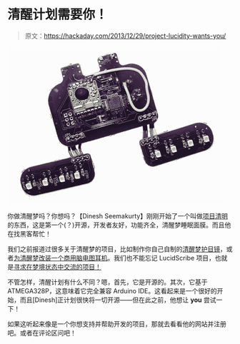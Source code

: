 # 清醒计划需要你！

> 原文：<https://hackaday.com/2013/12/29/project-lucidity-wants-you/>

![dreamingz](img/7bf41f7bd105890029a0728c5fbf9591.png)

你做清醒梦吗？你想吗？【Dinesh Seemakurty】刚刚开始了一个叫做[项目清明](http://www.projectlucidity.com/)的东西，这是第一个(？)开源，开发者友好，功能齐全，清醒梦睡眠面膜。而且他在找黑客帮忙！

我们之前报道过很多关于清醒梦的项目，比如制作你自己自制的[清醒梦护目镜](http://hackaday.com/2012/04/19/do-anything-with-the-help-of-lucid-dreaming-goggles/)，或者[为清醒梦改装一个商用脑电图耳机](http://hackaday.com/2012/12/20/modifying-an-eeg-headset-for-lucid-dreaming/)。我们也不能忘记 LucidScribe 项目，也就是[寻求在梦境状态中交流的项目！](http://hackaday.com/2012/06/20/communicating-from-inside-your-dreams/)

不管怎样，清醒计划有什么不同？嗯，首先，它是开源的。其次，它基于 ATMEGA328P，这意味着它完全兼容 Arduino IDE。这看起来是一个很好的开始，而且[Dinesh]正计划很快将一切开源——但在此之前，他想让 **you** 尝试一下！

如果这听起来像是一个你想支持并帮助开发的项目，那就去看看他的网站并注册吧。或者在评论区问吧！
